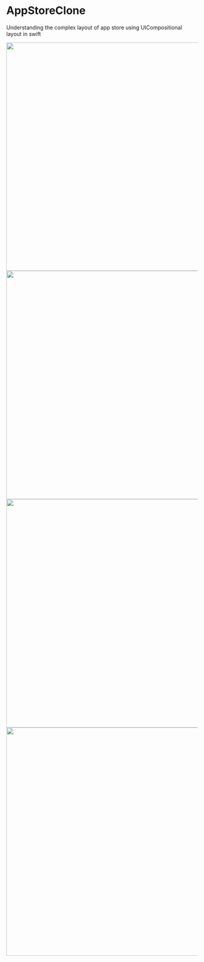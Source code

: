 # AppStoreClone
Understanding the complex layout of app store using UICompositional layout in swift

<img src="https://imgur.com/C2sf5Za.png" height="600"> <img src="https://imgur.com/nNOkMKd.png" height="600">
<img src="https://imgur.com/vpL3sZ4.png" height="600"> <img src="https://imgur.com/3XKT9Bf.png" height="600">
